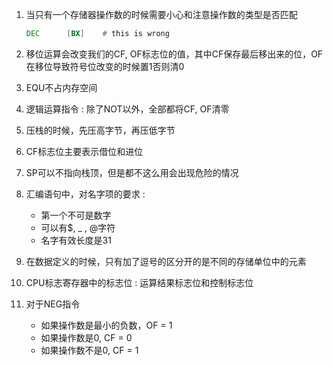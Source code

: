 1. 当只有一个存储器操作数的时候需要小心和注意操作数的类型是否匹配

   ```asm
   DEC		[BX]	# this is wrong
   ```

2. 移位运算会改变我们的CF, OF标志位的值，其中CF保存最后移出来的位，OF在移位导致符号位改变的时候置1否则清0

3. EQU不占内存空间

4. 逻辑运算指令 : 除了NOT以外，全部都将CF, OF清零

5. 压栈的时候，先压高字节，再压低字节

6. CF标志位主要表示借位和进位

7. SP可以不指向栈顶，但是都不这么用会出现危险的情况

8. 汇编语句中，对名字项的要求 :

   * 第一个不可是数字
   * 可以有$, _ , @字符
   * 名字有效长度是31

9. 在数据定义的时候，只有加了逗号的区分开的是不同的存储单位中的元素

10. CPU标志寄存器中的标志位 : 运算结果标志位和控制标志位

11. 对于NEG指令

    * 如果操作数是最小的负数，OF = 1
    * 如果操作数是0, CF = 0
    * 如果操作数不是0, CF = 1